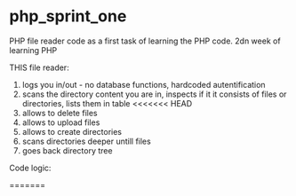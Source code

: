 # php_sprint_one

PHP file reader code as a first task of learning the PHP code.
2dn week of learning PHP

THIS file reader:
1. logs you in/out - no database functions, hardcoded autentification
2. scans the directory content you are in, inspects if it it consists of files or directories, lists them in table
<<<<<<< HEAD
3. allows to delete files
4. allows to upload files
5. allows to create directories
6. scans directories deeper untill files
7. goes back directory tree


Code logic:

<!-- 1. nustatom dabartines direktorijos adresa
2. Atsisiunciam direktorijos duomenis su GET ir patikrinam ar jie uzsetinti
3. Nuskenuojam direktorija i stringa 
4. patikrinam kiekviena stringo nari ar tai file ar directory
5. irasom duomenis i lentele
6. kuriam delete mygtuka lenteleje
7. kuriam back mygtuka aplikacijoje -->
=======
